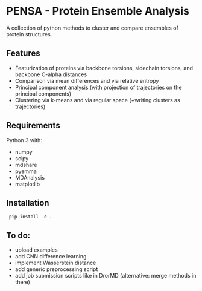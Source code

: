 # PENSA - Protein Ensemble Analysis

A collection of python methods to cluster and compare ensembles of protein structures.

## Features

- Featurization of proteins via backbone torsions, sidechain torsions, and backbone C-alpha distances 
- Comparison via mean differences and via relative entropy
- Principal component analysis (with projection of trajectories on the principal components)
- Clustering via k-means and via regular space (+writing clusters as trajectories)

## Requirements

Python 3 with:
- numpy
- scipy
- mdshare
- pyemma
- MDAnalysis
- matplotlib

## Installation

     pip install -e . 

## To do:

- upload examples
- add CNN difference learning
- implement Wasserstein distance
- add generic preprocessing script
- add job submission scripts like in DrorMD 
  (alternative: merge methods in there)
